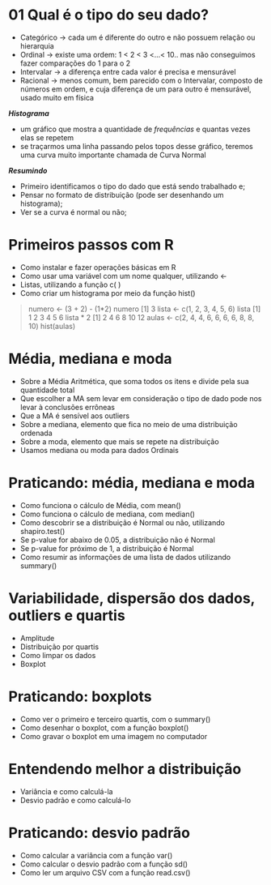 # 01 Qual é o tipo do seu dado?

  * Categórico -> cada um é diferente do outro e não possuem relação ou hierarquia
  * Ordinal -> existe uma ordem: 1 < 2 < 3 <...< 10.. mas não conseguimos fazer comparações do 1 para o 2
  * Intervalar -> a diferença entre cada valor é precisa e mensurável
  * Racional -> menos comum, bem parecido com o Intervalar, composto de números em ordem, e cuja diferença de um para outro é mensurável, usado muito em física


***Histograma***
 * um gráfico que mostra a quantidade de *frequências* e quantas vezes elas se repetem
 * se traçarmos uma linha passando pelos topos desse gráfico, teremos uma curva muito importante chamada de Curva Normal

 ***Resumindo***
  * Primeiro identificamos o tipo do dado que está sendo trabalhado e;
  * Pensar no formato de distribuição (pode ser desenhando um histograma);
  * Ver se a curva é normal ou não; 

# Primeiros passos com R
 * Como instalar e fazer operações básicas em R
 * Como usar uma variável com um nome qualquer, utilizando <-
 * Listas, utilizando a função c( )
 * Como criar um histograma por meio da função hist()

 > numero <- (3 + 2) - (1*2)
 > numero
 [1] 3
 > lista <- c(1, 2, 3, 4, 5, 6)
 > lista
 [1] 1 2 3 4 5 6
 > lista * 2
 [1]  2  4  6  8 10 12
 > aulas <- c(2, 4, 4, 6, 6, 6, 6, 8, 8, 10)
 > hist(aulas)

# Média, mediana e moda
 * Sobre a Média Aritmética, que soma todos os itens e divide pela sua quantidade total
 * Que escolher a MA sem levar em consideração o tipo de dado pode nos levar à conclusões errôneas
 * Que a MA é sensível aos outliers
 * Sobre a mediana, elemento que fica no meio de uma distribuição ordenada
 * Sobre a moda, elemento que mais se repete na distribuição
 * Usamos mediana ou moda para dados Ordinais

# Praticando: média, mediana e moda
 * Como funciona o cálculo de Média, com mean()
 * Como funciona o cálculo de mediana, com median()
 * Como descobrir se a distribuição é Normal ou não, utilizando shapiro.test()
 * Se p-value for abaixo de 0.05, a distribuição não é Normal
 * Se p-value for próximo de 1, a distribuição é Normal
 * Como resumir as informações de uma lista de dados utilizando summary()

# Variabilidade, dispersão dos dados, outliers e quartis
 * Amplitude
 * Distribuição por quartis
 * Como limpar os dados
 * Boxplot

# Praticando: boxplots
  * Como ver o primeiro e terceiro quartis, com o summary()
  * Como desenhar o boxplot, com a função boxplot()
  * Como gravar o boxplot em uma imagem no computador

# Entendendo melhor a distribuição
 * Variância e como calculá-la
 * Desvio padrão e como calculá-lo

# Praticando: desvio padrão
 * Como calcular a variância com a função var()
 * Como calcular o desvio padrão com a função sd()
 * Como ler um arquivo CSV com a função read.csv()


